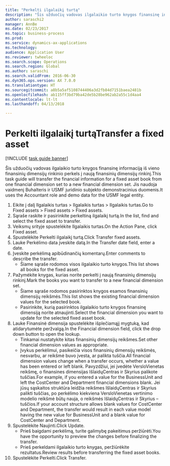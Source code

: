 ```yaml
--- 
title: "Perkelti ilgalaikį turtą"
description: "Šis užduočių vadovas ilgalaikio turto knygos finansinę informaciją iš vieno finansinių dimensijų rinkinio perkels į naują finansinių dimensijų rinkinį."
author: saraschi2
manager: AnnBe
ms.date: 02/23/2017
ms.topic: business-process
ms.prod: 
ms.service: dynamics-ax-applications
ms.technology: 
audience: Application User
ms.reviewer: twheeloc
ms.search.scope: Operations
ms.search.region: Global
ms.author: saraschi
ms.search.validFrom: 2016-06-30
ms.dyn365.ops.version: AX 7.0.0
ms.translationtype: HT
ms.sourcegitcommit: a8b5a5af5108744406a3d2fb84d7151baea2481b
ms.openlocfilehash: ab115ff3bd79ba42de5b28be962ab2a55c1d4aa4
ms.contentlocale: lt-lt
ms.lasthandoff: 04/13/2018

---
```

# <a name="transfer-a-fixed-asset"></a><span data-ttu-id="f2b32-103">Perkelti ilgalaikį turtą</span><span class="sxs-lookup"><span data-stu-id="f2b32-103">Transfer a fixed asset</span></span>

[!INCLUDE [task guide banner](../../includes/task-guide-banner.md)]

<span data-ttu-id="f2b32-104">Šis užduočių vadovas ilgalaikio turto knygos finansinę informaciją iš vieno finansinių dimensijų rinkinio perkels į naują finansinių dimensijų rinkinį.</span><span class="sxs-lookup"><span data-stu-id="f2b32-104">This task guide will transfer the financial information for a fixed asset book from one financial dimension set to a new financial dimension set.</span></span>  <span data-ttu-id="f2b32-105">Jis naudoja vaidmenį Buhalteris ir USMF juridinio subjekto demonstracinius duomenis.</span><span class="sxs-lookup"><span data-stu-id="f2b32-105">It uses the Accountant role and demo data for the USMF legal entity.</span></span>

1. <span data-ttu-id="f2b32-106">Eikite į dalį Ilgalaikis turtas > Ilgalaikis turtas > Ilgalaikis turtas.</span><span class="sxs-lookup"><span data-stu-id="f2b32-106">Go to Fixed assets > Fixed assets > Fixed assets.</span></span>
2. <span data-ttu-id="f2b32-107">Sąraše raskite ir pasirinkite perkeltiną ilgalaikį turtą.</span><span class="sxs-lookup"><span data-stu-id="f2b32-107">In the list, find and select the fixed asset to transfer.</span></span>
3. <span data-ttu-id="f2b32-108">Veiksmų srityje spustelėkite Ilgalaikis turtas.</span><span class="sxs-lookup"><span data-stu-id="f2b32-108">On the Action Pane, click Fixed asset.</span></span>
4. <span data-ttu-id="f2b32-109">Spustelėkite Perkelti ilgalaikį turtą.</span><span class="sxs-lookup"><span data-stu-id="f2b32-109">Click Transfer fixed assets.</span></span>
5. <span data-ttu-id="f2b32-110">Lauke Perkėlimo data įveskite datą.</span><span class="sxs-lookup"><span data-stu-id="f2b32-110">In the Transfer date field, enter a date.</span></span>
6. <span data-ttu-id="f2b32-111">Įveskite perkėlimą apibūdinančių komentarų.</span><span class="sxs-lookup"><span data-stu-id="f2b32-111">Enter comments to describe the transfer.</span></span>
    * <span data-ttu-id="f2b32-112">Šiame sąraše rodomos visos ilgalaikio turto knygos.</span><span class="sxs-lookup"><span data-stu-id="f2b32-112">This list shows all books for the fixed asset.</span></span>  
7. <span data-ttu-id="f2b32-113">Pažymėkite knygas, kurias norite perkelti į naują finansinių dimensijų rinkinį.</span><span class="sxs-lookup"><span data-stu-id="f2b32-113">Mark the books you want to transfer to a new financial dimension set.</span></span>
    * <span data-ttu-id="f2b32-114">Šiame sąraše rodomos pasirinktos knygos esamos finansinių dimensijų reikšmės.</span><span class="sxs-lookup"><span data-stu-id="f2b32-114">This list shows the existing financial dimension values for the selected book.</span></span>  
    * <span data-ttu-id="f2b32-115">Pasirinkite, kurią pasirinktos ilgalaikio turto knygos finansinę dimensiją norite atnaujinti.</span><span class="sxs-lookup"><span data-stu-id="f2b32-115">Select the financial dimension you want to update for the selected fixed asset book.</span></span>  
8. <span data-ttu-id="f2b32-116">Lauke Finansinė dimensija spustelėkite išplečiamąjį mygtuką, kad atidarytumėte peržvalgą.</span><span class="sxs-lookup"><span data-stu-id="f2b32-116">In the Financial dimension field, click the drop down button to open the lookup.</span></span>
    * <span data-ttu-id="f2b32-117">Tinkamai nustatykite kitas finansinių dimensijų reikšmes.</span><span class="sxs-lookup"><span data-stu-id="f2b32-117">Set other financial dimension values as appropriate.</span></span>  
    * <span data-ttu-id="f2b32-118">Įvykus perkėlimui, pasikeičia visos finansinių dimensijų reikšmės, nesvarbu, ar reikšmė buvo įvesta, ar palikta tuščia.</span><span class="sxs-lookup"><span data-stu-id="f2b32-118">All financial dimension values change when a transfer occurs, whether a value has been entered or left blank.</span></span> <span data-ttu-id="f2b32-119">Pavyzdžiui, jei įvedėte VersloVienetas reikšmę, o finansines dimensijas IšlaidųCentras ir Skyrius palikote tuščias.</span><span class="sxs-lookup"><span data-stu-id="f2b32-119">For example, if you entered a value for the BusinessUnit and left the CostCenter and Department financial dimensions blank.</span></span> <span data-ttu-id="f2b32-120">Jei jūsų sąskaitos struktūra leidžia reikšmes IšlaidųCentras ir Skyrius palikti tuščias, po perkėlimo kiekviena VersloVienetas vertinimo modelio reikšmė būtų nauja, o reikšmės IšlaidųCentras ir Skyrius – tuščios.</span><span class="sxs-lookup"><span data-stu-id="f2b32-120">If your account structure allows blank values for CostCenter and Department, the transfer would result in each value model having the new value for BusinessUnit and a blank value for CostCenter and Department.</span></span>  
9. <span data-ttu-id="f2b32-121">Spustelėkite Naujinti.</span><span class="sxs-lookup"><span data-stu-id="f2b32-121">Click Update.</span></span>
    * <span data-ttu-id="f2b32-122">Prieš baigdami perkėlimą, turite galimybę pakeitimus peržiūrėti.</span><span class="sxs-lookup"><span data-stu-id="f2b32-122">You have the opportunity to preview the changes before finalizing the transfer.</span></span>  
    * <span data-ttu-id="f2b32-123">Prieš perkeldami ilgalaikio turto knygas, peržiūrėkite rezultatus.</span><span class="sxs-lookup"><span data-stu-id="f2b32-123">Review results before transferring the fixed asset books.</span></span>  
10. <span data-ttu-id="f2b32-124">Spustelėkite Perkelti.</span><span class="sxs-lookup"><span data-stu-id="f2b32-124">Click Transfer.</span></span>


